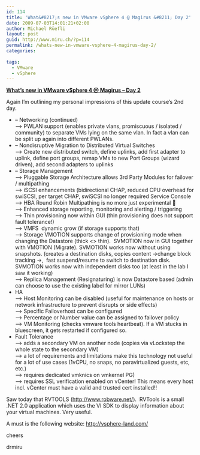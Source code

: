 ```yaml
---
id: 114
title: 'What&#8217;s new in VMware vSphere 4 @ Magirus &#8211; Day 2'
date: 2009-07-03T14:01:21+02:00
author: Michael Rüefli
layout: post
guid: http://www.miru.ch/?p=114
permalink: /whats-new-in-vmware-vsphere-4-magirus-day-2/
categories:
  
tags:
  - VMware
  - vSphere
---
```

**<span style="text-decoration: underline;">What&#8217;s new in VMware vSphere 4 @ Magirus &#8211; Day 2</span>**

Again I&#8217;m outlining my personal impressions of this update course&#8217;s 2nd day.

  * &#8211; Networking (continued)  
    &#8211;> PWLAN support (enables private vlans, promiscuous / isolated / community) to separate VMs lying on the same vlan. In fact a vlan can be split up again into different PWLANs.
  * &#8211; Nondisruptive Migration to Distributed Virtual Switches  
    &#8211;> Create new distributed switch, define uplinks, add first adapter to uplink, define port groups, remap VMs to new Port Groups (wizard driven), add second adapters to uplinks
  * &#8211; Storage Management  
    &#8211;> Pluggable Storage Architecture allows 3rd Party Modules for failover / multipathing  
    &#8211;> iSCSI enhancements (bidirectional CHAP, reduced CPU overhead for swiSCSI, per target CHAP, swiSCSI no longer required Service Console  
    &#8211;> HBA Round Robin Multipathing is no more just experimental 🙂  
    &#8211;> Enhanced storage reporting, monitoring and alerting / triggering  
    &#8211;> Thin provisioning now within GUI (thin provisioning does not support fault tolerance!)  
    &#8211;> VMFS  dynamic grow (if storage supports that)  
    &#8211;> Storage VMOTION supports change of provisioning mode when changing the Datastore (thick <> thin).  SVMOTION now in GUI together with VMOTION (Migrate). SVMOTION works now without using snapshots. (creates a destination disks, copies content ->change block tracking ->,  fast suspend/resume to switch to destination disk. SVMOTION works now with independent disks too (at least in the lab I saw it working)  
    &#8211;> Replica Management (Resignaturing) is now Datastore based (admin can choose to use the existing label for mirror LUNs)
  * HA  
    &#8211;> Host Monitoring can be disabled (useful for maintenance on hosts or network infrastructure to prevent disrupts or side effects)  
    &#8211;> Specific Failoverhost can be configured  
    &#8211;> Percentage or Number value can be assigned to failover policy  
    &#8211;> VM Monitoring (checks vmware tools heartbeat). If a VM stucks in bluescreen, it gets restarted if configured so.
  * Fault Tolerance  
    &#8211;> adds a secondary VM on another node (copies via vLockstep the whole state to the secondary VM)  
    &#8211;> a lot of requirements and limitations make this technology not useful for a lot of use cases (1vCPU, no snaps, no paravirtualized guests, etc, etc.)  
    &#8211;> requires dedicated vmknics on vmkernel PG)  
    &#8211;> requires SSL verification enabled on vCenter! This means every host incl. vCenter must have a valid and trusted cert installed!!

Saw today that RVTOOLS (<http://www.robware.net/>).  RVTools is a small .NET 2.0 application which uses the VI SDK to display information about your virtual machines. Very useful.

A must is the following website: <http://vsphere-land.com/>

cheers

drmiru